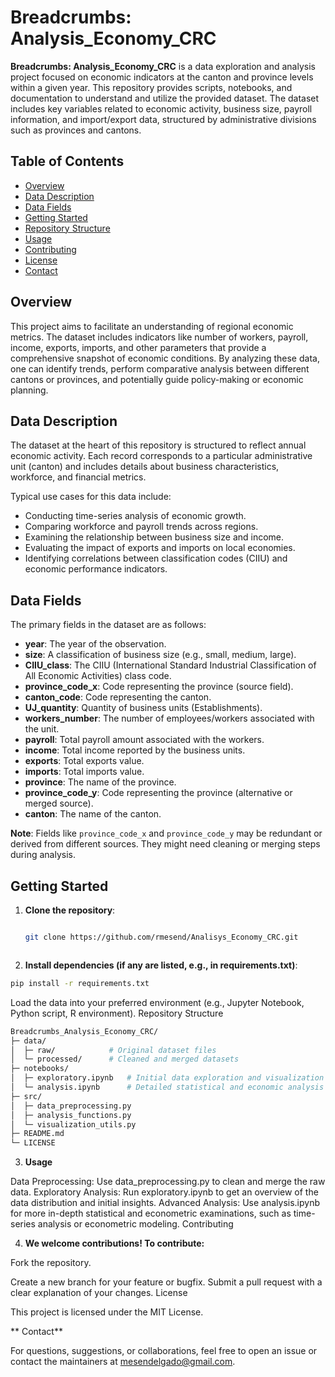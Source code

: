 # Breadcrumbs: Analysis_Economy_CRC

**Breadcrumbs: Analysis_Economy_CRC** is a data exploration and analysis project focused on economic indicators at the canton and province levels within a given year. This repository provides scripts, notebooks, and documentation to understand and utilize the provided dataset. The dataset includes key variables related to economic activity, business size, payroll information, and import/export data, structured by administrative divisions such as provinces and cantons.

## Table of Contents
- [Overview](#overview)
- [Data Description](#data-description)
- [Data Fields](#data-fields)
- [Getting Started](#getting-started)
- [Repository Structure](#repository-structure)
- [Usage](#usage)
- [Contributing](#contributing)
- [License](#license)
- [Contact](#contact)

## Overview
This project aims to facilitate an understanding of regional economic metrics. The dataset includes indicators like number of workers, payroll, income, exports, imports, and other parameters that provide a comprehensive snapshot of economic conditions. By analyzing these data, one can identify trends, perform comparative analysis between different cantons or provinces, and potentially guide policy-making or economic planning.

## Data Description
The dataset at the heart of this repository is structured to reflect annual economic activity. Each record corresponds to a particular administrative unit (canton) and includes details about business characteristics, workforce, and financial metrics.

Typical use cases for this data include:
- Conducting time-series analysis of economic growth.
- Comparing workforce and payroll trends across regions.
- Examining the relationship between business size and income.
- Evaluating the impact of exports and imports on local economies.
- Identifying correlations between classification codes (CIIU) and economic performance indicators.

## Data Fields
The primary fields in the dataset are as follows:

- **year**: The year of the observation.
- **size**: A classification of business size (e.g., small, medium, large).
- **CIIU_class**: The CIIU (International Standard Industrial Classification of All Economic Activities) class code.
- **province_code_x**: Code representing the province (source field).
- **canton_code**: Code representing the canton.
- **UJ_quantity**: Quantity of business units (Establishments).
- **workers_number**: The number of employees/workers associated with the unit.
- **payroll**: Total payroll amount associated with the workers.
- **income**: Total income reported by the business units.
- **exports**: Total exports value.
- **imports**: Total imports value.
- **province**: The name of the province.
- **province_code_y**: Code representing the province (alternative or merged source).
- **canton**: The name of the canton.

**Note**: Fields like `province_code_x` and `province_code_y` may be redundant or derived from different sources. They might need cleaning or merging steps during analysis.

## Getting Started
1. **Clone the repository**:
   ```bash
   
   git clone https://github.com/rmesend/Analisys_Economy_CRC.git



2. **Install dependencies (if any are listed, e.g., in requirements.txt)**:

```bash
pip install -r requirements.txt
```

Load the data into your preferred environment (e.g., Jupyter Notebook, Python script, R environment).
Repository Structure
```bash
Breadcrumbs_Analysis_Economy_CRC/
├─ data/
│  ├─ raw/            # Original dataset files
│  └─ processed/      # Cleaned and merged datasets
├─ notebooks/
│  ├─ exploratory.ipynb   # Initial data exploration and visualization
│  └─ analysis.ipynb      # Detailed statistical and economic analysis
├─ src/
│  ├─ data_preprocessing.py
│  ├─ analysis_functions.py
│  └─ visualization_utils.py
├─ README.md
└─ LICENSE
```

3. **Usage**

Data Preprocessing: Use data_preprocessing.py to clean and merge the raw data.
Exploratory Analysis: Run exploratory.ipynb to get an overview of the data distribution and initial insights.
Advanced Analysis: Use analysis.ipynb for more in-depth statistical and econometric examinations, such as time-series analysis or econometric modeling.
Contributing

4. **We welcome contributions! To contribute:**

Fork the repository.

Create a new branch for your feature or bugfix.
Submit a pull request with a clear explanation of your changes.
License

This project is licensed under the MIT License.

** Contact**

For questions, suggestions, or collaborations, feel free to open an issue or contact the maintainers at mesendelgado@gmail.com.
